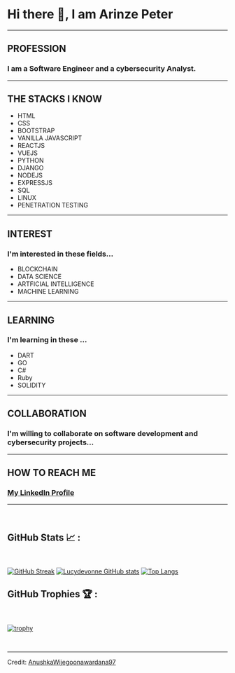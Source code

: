 <!---
- 👋 Hi, I’m @breezeconcept
- 👀 I’m interested in ...
- 🌱 I’m currently learning ...
- 💞️ I’m looking to collaborate on ...
- 📫 How to reach me ...
--->

<!---
breezeconcept/breezeconcept is a ✨ special ✨ repository because its `README.md` (this file) appears on your GitHub profile.
You can click the Preview link to take a look at your changes.
--->






# Hi there 👋, I am Arinze Peter
__________________________________________

## **PROFESSION**
### I am a Software Engineer and a cybersecurity Analyst.
___________________________________________

## **THE STACKS I KNOW**
- HTML
- CSS
- BOOTSTRAP
- VANILLA JAVASCRIPT
- REACTJS
- VUEJS
- PYTHON
- DJANGO
- NODEJS
- EXPRESSJS
- SQL
- LINUX
- PENETRATION TESTING
_____________________________________________


## **INTEREST**
### I'm interested in these fields...
- BLOCKCHAIN 
- DATA SCIENCE
- ARTFICIAL INTELLIGENCE
- MACHINE LEARNING

___________________________________________

## **LEARNING**
### I'm learning in these ...
- DART
- GO
- C#
- Ruby
- SOLIDITY



___________________________________________

## **COLLABORATION**
### I'm willing to collaborate on software development and cybersecurity projects...
___________________________________________

## **HOW TO REACH ME**
### [My LinkedIn Profile](https://www.linkedin.com/in/arinzepeter/)
___________________________________________


<br>

## GitHub Stats 📈 :

<br>

[![GitHub Streak](https://github-readme-streak-stats.herokuapp.com?user=breezeconcept&theme=algolia&date_format=M%20j%5B%2C%20Y%5D)](https://git.io/streak-stats) [![Lucydevonne GitHub stats](https://github-readme-stats.vercel.app/api?username=breezeconcept&theme=algolia)](https://github.com/AnushkaWijegoonawardana97/github-readme-stats) [![Top Langs](https://github-readme-stats.vercel.app/api/top-langs/?username=breezeconcept&theme=algolia)](https://github.com/breezeconcept/github-readme-stats)
<br>

## GitHub Trophies 🏆 :

<br>

[![trophy](https://github-profile-trophy.vercel.app/?username=breezeconcept)](https://github.com/breezeconcept/github-profile-trophy)

<br>

---

Credit: [AnushkaWijegoonawardana97](https://github.com/AnushkaWijegoonawardana97)





